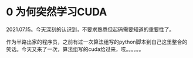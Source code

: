 # 0 为何突然学习CUDA

2021.07.15。今天深刻的认识到，不要求熟悉但起码需要知道的重要性了。

作为半路出家的程序员，之前有过一次算法组写的python脚本到自己这里整合的笑话。今天又来了一次，算法组写的cuda给过来，哎。。。。。。





